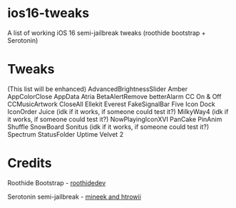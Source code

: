 # ios16-tweaks
A list of working iOS 16 semi-jailbreak tweaks (roothide bootstrap + Serotonin)
# Tweaks
(This list will be enhanced)
AdvancedBrightnessSlider
Amber
AppColorClose
AppData
Atria
BetaAlertRemove
betterAlarm
CC On & Off
CCMusicArtwork
CloseAll
Ellekit
Everest
FakeSignalBar
Five Icon Dock
IconOrder
Juice (idk if it works, if someone could test it?)
MilkyWay4 (idk if it works, if someone could test it?)
NowPlayingIconXVI
PanCake
PinAnim
Shuffle
SnowBoard
Sonitus (idk if it works, if someone could test it?)
Spectrum
StatusFolder
Uptime
Velvet 2
# Credits
Roothide Bootstrap - [roothidedev](https://github.com/roothide/Bootstrap)

Serotonin semi-jailbreak - [mineek and htrowii](https://github.com/mineek/Serotonin)
